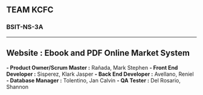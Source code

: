 ## TEAM KCFC
### BSIT-NS-3A
---
**Website : Ebook and PDF Online Market System**
---
**- Product Owner/Scrum Master  :** Rañada, Mark Stephen
**- Front End Developer         :** Sisperez, Klark Jasper
**- Back End Developer          :** Avellano, Reniel
**- Database Manager            :** Tolentino, Jan Calvin
**- QA Tester                   :** Del Rosario, Shannon
